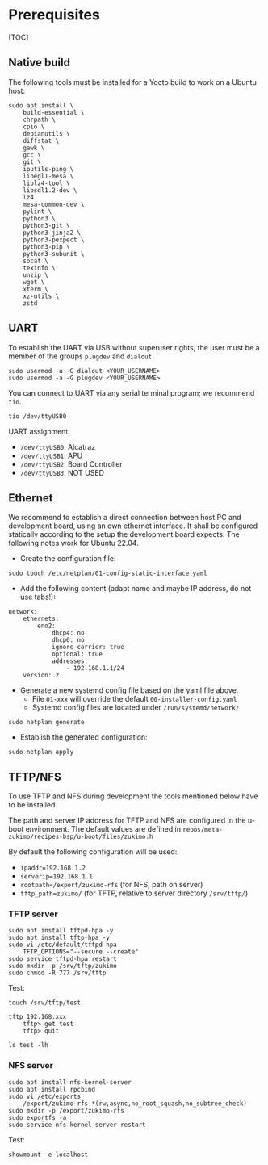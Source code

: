 # Prerequisites


[TOC]


## Native build

The following tools must be installed for a Yocto build to work on a Ubuntu host:
```
sudo apt install \
    build-essential \
    chrpath \
    cpio \
    debianutils \
    diffstat \
    gawk \
    gcc \
    git \
    iputils-ping \
    libegl1-mesa \
    liblz4-tool \
    libsdl1.2-dev \
    lz4
    mesa-common-dev \
    pylint \
    python3 \
    python3-git \
    python3-jinja2 \
    python3-pexpect \
    python3-pip \
    python3-subunit \
    socat \
    texinfo \
    unzip \
    wget \
    xterm \
    xz-utils \
    zstd
```

## UART

To establish the UART via USB without superuser rights, the user must be a member
of the groups `plugdev` and `dialout`.
```
sudo usermod -a -G dialout <YOUR_USERNAME>
sudo usermod -a -G plugdev <YOUR_USERNAME>
```

You can connect to UART via any serial terminal program; we recommend `tio`.
```
tio /dev/ttyUSB0
```

UART assignment:
- `/dev/ttyUSB0`: Alcatraz
- `/dev/ttyUSB1`: APU
- `/dev/ttyUSB2`: Board Controller
- `/dev/ttyUSB3`: NOT USED


## Ethernet

We recommend to establish a direct connection between host PC and development
board, using an own ethernet interface.  It shall be configured statically
according to the setup the development board expects.  The following notes work
for Ubuntu 22.04.

- Create the configuration file:
```
sudo touch /etc/netplan/01-config-static-interface.yaml
```

- Add the following content (adapt name and maybe IP address, do not use tabs!):
```
network:
    ethernets:
        eno2:
            dhcp4: no
            dhcp6: no
            ignore-carrier: true
            optional: true
            addresses:
                - 192.168.1.1/24
    version: 2
```

- Generate a new systemd config file based on the yaml file above.
    - File `01-xxx` will override the default `00-installer-config.yaml`
    - Systemd config files are located under `/run/systemd/network/`
```
sudo netplan generate
```

- Establish the generated configuration:
```
sudo netplan apply
```


## TFTP/NFS

To use TFTP and NFS during development the tools mentioned below have to be installed.

The path and server IP address for TFTP and NFS are configured in the u-boot
environment. The default values are defined in
`repos/meta-zukimo/recipes-bsp/u-boot/files/zukimo.h`

By default the following configuration will be used:
* `ipaddr=192.168.1.2`
* `serverip=192.168.1.1`
* `rootpath=/export/zukimo-rfs` (for NFS, path on server)
* `tftp_path=zukimo/` (for TFTP, relative to server directory `/srv/tftp/`)


### TFTP server

```
sudo apt install tftpd-hpa -y
sudo apt install tftp-hpa -y
sudo vi /etc/default/tftpd-hpa
    TFTP_OPTIONS="--secure --create"
sudo service tftpd-hpa restart
sudo mkdir -p /srv/tftp/zukimo
sudo chmod -R 777 /srv/tftp
```

Test:
```
touch /srv/tftp/test

tftp 192.168.xxx
    tftp> get test
    tftp> quit

ls test -lh
```

### NFS server

```
sudo apt install nfs-kernel-server
sudo apt install rpcbind
sudo vi /etc/exports
    /export/zukimo-rfs *(rw,async,no_root_squash,no_subtree_check)
sudo mkdir -p /export/zukimo-rfs
sudo exportfs -a
sudo service nfs-kernel-server restart
```

Test:
```
showmount -e localhost
```


